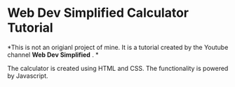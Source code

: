 # Web Dev Simplified Calculator Tutorial

*This is not an origianl project of mine.  It is a tutorial created by the Youtube channel __Web Dev Simplified__ . *

The calculator is created using HTML and CSS.  The functionality is powered by Javascript.
